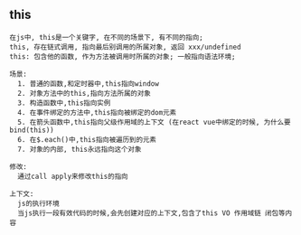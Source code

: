 ## this

    在js中, this是一个关键字, 在不同的场景下, 有不同的指向;
    this, 存在链式调用, 指向最后别调用的所属对象, 返回 xxx/undefined
    this: 包含他的函数, 作为方法被调用时所属的对象; 一般指向语法环境;

    场景:
      1. 普通的函数,和定时器中,this指向window
      2. 对象方法中的this,指向方法所属的对象
      3. 构造函数中,this指向实例
      4. 在事件绑定的方法中,this指向被绑定的dom元素
      5. 在箭头函数中,this指向父级作用域的上下文 (在react vue中绑定的时候, 为什么要bind(this))
      6. 在$.each()中,this指向被遍历到的元素
      7. 对象的内部, this永远指向这个对象

    修改:
      通过call apply来修改this的指向

    上下文:
      js的执行环境
      当js执行一段有效代码的时候,会先创建对应的上下文,包含了this VO 作用域链 闭包等内容

